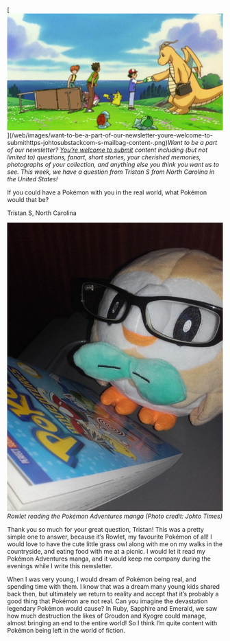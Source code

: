 

[![Want to be a part of our newsletter? [You’re welcome to submit](https://johto.substack.com/s/mailbag) content including (but not limited to) questions, fanart, short stories, your cherished memories, photographs of your collection, and anything else you think you want us to see. This week, we have a question from Tristan S from North Carolina in the United States!](/web/images/want-to-be-a-part-of-our-newsletter-youre-welcome-to-submithttps-johtosubstackcom-s-mailbag-content-.png)](/web/images/want-to-be-a-part-of-our-newsletter-youre-welcome-to-submithttps-johtosubstackcom-s-mailbag-content-.png)*Want to be a part of our newsletter? [You’re welcome to submit](https://johto.substack.com/s/mailbag) content including (but not limited to) questions, fanart, short stories, your cherished memories, photographs of your collection, and anything else you think you want us to see. This week, we have a question from Tristan S from North Carolina in the United States!*



If you could have a Pokémon with you in the real world, what Pokémon would that be?

Tristan S, North Carolina



[![Rowlet reading the Pokémon Adventures manga (Photo credit: Johto Times)](/web/images/rowlet-reading-the-pokemon-adventures-manga-photo-credit-johto-times.jpeg)](/web/images/rowlet-reading-the-pokemon-adventures-manga-photo-credit-johto-times.jpeg)*Rowlet reading the Pokémon Adventures manga (Photo credit: Johto Times)*



Thank you so much for your great question, Tristan! This was a pretty simple one to answer, because it’s Rowlet, my favourite Pokémon of all! I would love to have the cute little grass owl along with me on my walks in the countryside, and eating food with me at a picnic. I would let it read my Pokémon Adventures manga, and it would keep me company during the evenings while I write this newsletter.

When I was very young, I would dream of Pokémon being real, and spending time with them. I know that was a dream many young kids shared back then, but ultimately we return to reality and accept that it’s probably a good thing that Pokémon are not real. Can you imagine the devastation legendary Pokémon would cause? In Ruby, Sapphire and Emerald, we saw how much destruction the likes of Groudon and Kyogre could manage, almost bringing an end to the entire world! So I think I’m quite content with Pokémon being left in the world of fiction.